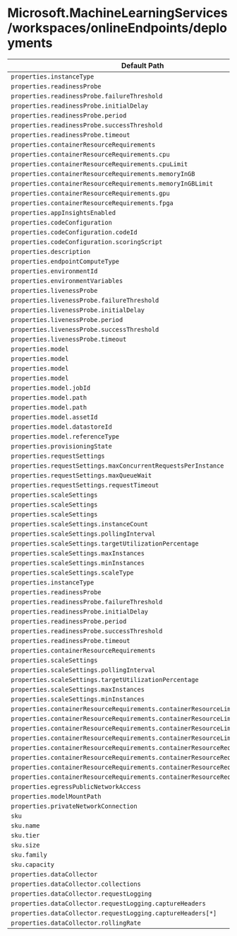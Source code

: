 # Microsoft.MachineLearningServices/workspaces/onlineEndpoints/deployments

| Default Path | Alias |
|---|---|
| `properties.instanceType` | `Microsoft.MachineLearningServices/workspaces/onlineEndpoints/deployments/Managed.instanceType` |
| `properties.readinessProbe` | `Microsoft.MachineLearningServices/workspaces/onlineEndpoints/deployments/Managed.readinessProbe` |
| `properties.readinessProbe.failureThreshold` | `Microsoft.MachineLearningServices/workspaces/onlineEndpoints/deployments/Managed.readinessProbe.failureThreshold` |
| `properties.readinessProbe.initialDelay` | `Microsoft.MachineLearningServices/workspaces/onlineEndpoints/deployments/Managed.readinessProbe.initialDelay` |
| `properties.readinessProbe.period` | `Microsoft.MachineLearningServices/workspaces/onlineEndpoints/deployments/Managed.readinessProbe.period` |
| `properties.readinessProbe.successThreshold` | `Microsoft.MachineLearningServices/workspaces/onlineEndpoints/deployments/Managed.readinessProbe.successThreshold` |
| `properties.readinessProbe.timeout` | `Microsoft.MachineLearningServices/workspaces/onlineEndpoints/deployments/Managed.readinessProbe.timeout` |
| `properties.containerResourceRequirements` | `Microsoft.MachineLearningServices/workspaces/onlineEndpoints/deployments/K8S.containerResourceRequirements` |
| `properties.containerResourceRequirements.cpu` | `Microsoft.MachineLearningServices/workspaces/onlineEndpoints/deployments/K8S.containerResourceRequirements.cpu` |
| `properties.containerResourceRequirements.cpuLimit` | `Microsoft.MachineLearningServices/workspaces/onlineEndpoints/deployments/K8S.containerResourceRequirements.cpuLimit` |
| `properties.containerResourceRequirements.memoryInGB` | `Microsoft.MachineLearningServices/workspaces/onlineEndpoints/deployments/K8S.containerResourceRequirements.memoryInGB` |
| `properties.containerResourceRequirements.memoryInGBLimit` | `Microsoft.MachineLearningServices/workspaces/onlineEndpoints/deployments/K8S.containerResourceRequirements.memoryInGBLimit` |
| `properties.containerResourceRequirements.gpu` | `Microsoft.MachineLearningServices/workspaces/onlineEndpoints/deployments/K8S.containerResourceRequirements.gpu` |
| `properties.containerResourceRequirements.fpga` | `Microsoft.MachineLearningServices/workspaces/onlineEndpoints/deployments/K8S.containerResourceRequirements.fpga` |
| `properties.appInsightsEnabled` | `Microsoft.MachineLearningServices/workspaces/onlineEndpoints/deployments/appInsightsEnabled` |
| `properties.codeConfiguration` | `Microsoft.MachineLearningServices/workspaces/onlineEndpoints/deployments/codeConfiguration` |
| `properties.codeConfiguration.codeId` | `Microsoft.MachineLearningServices/workspaces/onlineEndpoints/deployments/codeConfiguration.codeId` |
| `properties.codeConfiguration.scoringScript` | `Microsoft.MachineLearningServices/workspaces/onlineEndpoints/deployments/codeConfiguration.scoringScript` |
| `properties.description` | `Microsoft.MachineLearningServices/workspaces/onlineEndpoints/deployments/description` |
| `properties.endpointComputeType` | `Microsoft.MachineLearningServices/workspaces/onlineEndpoints/deployments/endpointComputeType` |
| `properties.environmentId` | `Microsoft.MachineLearningServices/workspaces/onlineEndpoints/deployments/environmentId` |
| `properties.environmentVariables` | `Microsoft.MachineLearningServices/workspaces/onlineEndpoints/deployments/environmentVariables` |
| `properties.livenessProbe` | `Microsoft.MachineLearningServices/workspaces/onlineEndpoints/deployments/livenessProbe` |
| `properties.livenessProbe.failureThreshold` | `Microsoft.MachineLearningServices/workspaces/onlineEndpoints/deployments/livenessProbe.failureThreshold` |
| `properties.livenessProbe.initialDelay` | `Microsoft.MachineLearningServices/workspaces/onlineEndpoints/deployments/livenessProbe.initialDelay` |
| `properties.livenessProbe.period` | `Microsoft.MachineLearningServices/workspaces/onlineEndpoints/deployments/livenessProbe.period` |
| `properties.livenessProbe.successThreshold` | `Microsoft.MachineLearningServices/workspaces/onlineEndpoints/deployments/livenessProbe.successThreshold` |
| `properties.livenessProbe.timeout` | `Microsoft.MachineLearningServices/workspaces/onlineEndpoints/deployments/livenessProbe.timeout` |
| `properties.model` | `Microsoft.MachineLearningServices/workspaces/onlineEndpoints/deployments/model.OutputPath` |
| `properties.model` | `Microsoft.MachineLearningServices/workspaces/onlineEndpoints/deployments/model.Id` |
| `properties.model` | `Microsoft.MachineLearningServices/workspaces/onlineEndpoints/deployments/model.DataPath` |
| `properties.model` | `Microsoft.MachineLearningServices/workspaces/onlineEndpoints/deployments/model` |
| `properties.model.jobId` | `Microsoft.MachineLearningServices/workspaces/onlineEndpoints/deployments/model.OutputPath.jobId` |
| `properties.model.path` | `Microsoft.MachineLearningServices/workspaces/onlineEndpoints/deployments/model.OutputPath.path` |
| `properties.model.path` | `Microsoft.MachineLearningServices/workspaces/onlineEndpoints/deployments/model.DataPath.path` |
| `properties.model.assetId` | `Microsoft.MachineLearningServices/workspaces/onlineEndpoints/deployments/model.Id.assetId` |
| `properties.model.datastoreId` | `Microsoft.MachineLearningServices/workspaces/onlineEndpoints/deployments/model.DataPath.datastoreId` |
| `properties.model.referenceType` | `Microsoft.MachineLearningServices/workspaces/onlineEndpoints/deployments/model.referenceType` |
| `properties.provisioningState` | `Microsoft.MachineLearningServices/workspaces/onlineEndpoints/deployments/provisioningState` |
| `properties.requestSettings` | `Microsoft.MachineLearningServices/workspaces/onlineEndpoints/deployments/requestSettings` |
| `properties.requestSettings.maxConcurrentRequestsPerInstance` | `Microsoft.MachineLearningServices/workspaces/onlineEndpoints/deployments/requestSettings.maxConcurrentRequestsPerInstance` |
| `properties.requestSettings.maxQueueWait` | `Microsoft.MachineLearningServices/workspaces/onlineEndpoints/deployments/requestSettings.maxQueueWait` |
| `properties.requestSettings.requestTimeout` | `Microsoft.MachineLearningServices/workspaces/onlineEndpoints/deployments/requestSettings.requestTimeout` |
| `properties.scaleSettings` | `Microsoft.MachineLearningServices/workspaces/onlineEndpoints/deployments/scaleSettings.Manual` |
| `properties.scaleSettings` | `Microsoft.MachineLearningServices/workspaces/onlineEndpoints/deployments/scaleSettings.Auto` |
| `properties.scaleSettings` | `Microsoft.MachineLearningServices/workspaces/onlineEndpoints/deployments/scaleSettings` |
| `properties.scaleSettings.instanceCount` | `Microsoft.MachineLearningServices/workspaces/onlineEndpoints/deployments/scaleSettings.Manual.instanceCount` |
| `properties.scaleSettings.pollingInterval` | `Microsoft.MachineLearningServices/workspaces/onlineEndpoints/deployments/scaleSettings.Auto.pollingInterval` |
| `properties.scaleSettings.targetUtilizationPercentage` | `Microsoft.MachineLearningServices/workspaces/onlineEndpoints/deployments/scaleSettings.Auto.targetUtilizationPercentage` |
| `properties.scaleSettings.maxInstances` | `Microsoft.MachineLearningServices/workspaces/onlineEndpoints/deployments/scaleSettings.maxInstances` |
| `properties.scaleSettings.minInstances` | `Microsoft.MachineLearningServices/workspaces/onlineEndpoints/deployments/scaleSettings.minInstances` |
| `properties.scaleSettings.scaleType` | `Microsoft.MachineLearningServices/workspaces/onlineEndpoints/deployments/scaleSettings.scaleType` |
| `properties.instanceType` | `Microsoft.MachineLearningServices/workspaces/onlineEndpoints/deployments/instanceType` |
| `properties.readinessProbe` | `Microsoft.MachineLearningServices/workspaces/onlineEndpoints/deployments/readinessProbe` |
| `properties.readinessProbe.failureThreshold` | `Microsoft.MachineLearningServices/workspaces/onlineEndpoints/deployments/readinessProbe.failureThreshold` |
| `properties.readinessProbe.initialDelay` | `Microsoft.MachineLearningServices/workspaces/onlineEndpoints/deployments/readinessProbe.initialDelay` |
| `properties.readinessProbe.period` | `Microsoft.MachineLearningServices/workspaces/onlineEndpoints/deployments/readinessProbe.period` |
| `properties.readinessProbe.successThreshold` | `Microsoft.MachineLearningServices/workspaces/onlineEndpoints/deployments/readinessProbe.successThreshold` |
| `properties.readinessProbe.timeout` | `Microsoft.MachineLearningServices/workspaces/onlineEndpoints/deployments/readinessProbe.timeout` |
| `properties.containerResourceRequirements` | `Microsoft.MachineLearningServices/workspaces/onlineEndpoints/deployments/Kubernetes.containerResourceRequirements` |
| `properties.scaleSettings` | `Microsoft.MachineLearningServices/workspaces/onlineEndpoints/deployments/scaleSettings.TargetUtilization` |
| `properties.scaleSettings.pollingInterval` | `Microsoft.MachineLearningServices/workspaces/onlineEndpoints/deployments/scaleSettings.TargetUtilization.pollingInterval` |
| `properties.scaleSettings.targetUtilizationPercentage` | `Microsoft.MachineLearningServices/workspaces/onlineEndpoints/deployments/scaleSettings.TargetUtilization.targetUtilizationPercentage` |
| `properties.scaleSettings.maxInstances` | `Microsoft.MachineLearningServices/workspaces/onlineEndpoints/deployments/scaleSettings.TargetUtilization.maxInstances` |
| `properties.scaleSettings.minInstances` | `Microsoft.MachineLearningServices/workspaces/onlineEndpoints/deployments/scaleSettings.TargetUtilization.minInstances` |
| `properties.containerResourceRequirements.containerResourceLimits` | `Microsoft.MachineLearningServices/workspaces/onlineEndpoints/deployments/Kubernetes.containerResourceRequirements.containerResourceLimits` |
| `properties.containerResourceRequirements.containerResourceLimits.cpu` | `Microsoft.MachineLearningServices/workspaces/onlineEndpoints/deployments/Kubernetes.containerResourceRequirements.containerResourceLimits.cpu` |
| `properties.containerResourceRequirements.containerResourceLimits.gpu` | `Microsoft.MachineLearningServices/workspaces/onlineEndpoints/deployments/Kubernetes.containerResourceRequirements.containerResourceLimits.gpu` |
| `properties.containerResourceRequirements.containerResourceLimits.memory` | `Microsoft.MachineLearningServices/workspaces/onlineEndpoints/deployments/Kubernetes.containerResourceRequirements.containerResourceLimits.memory` |
| `properties.containerResourceRequirements.containerResourceRequests` | `Microsoft.MachineLearningServices/workspaces/onlineEndpoints/deployments/Kubernetes.containerResourceRequirements.containerResourceRequests` |
| `properties.containerResourceRequirements.containerResourceRequests.cpu` | `Microsoft.MachineLearningServices/workspaces/onlineEndpoints/deployments/Kubernetes.containerResourceRequirements.containerResourceRequests.cpu` |
| `properties.containerResourceRequirements.containerResourceRequests.gpu` | `Microsoft.MachineLearningServices/workspaces/onlineEndpoints/deployments/Kubernetes.containerResourceRequirements.containerResourceRequests.gpu` |
| `properties.containerResourceRequirements.containerResourceRequests.memory` | `Microsoft.MachineLearningServices/workspaces/onlineEndpoints/deployments/Kubernetes.containerResourceRequirements.containerResourceRequests.memory` |
| `properties.egressPublicNetworkAccess` | `Microsoft.MachineLearningServices/workspaces/onlineEndpoints/deployments/egressPublicNetworkAccess` |
| `properties.modelMountPath` | `Microsoft.MachineLearningServices/workspaces/onlineEndpoints/deployments/modelMountPath` |
| `properties.privateNetworkConnection` | `Microsoft.MachineLearningServices/workspaces/onlineEndpoints/deployments/privateNetworkConnection` |
| `sku` | `Microsoft.MachineLearningServices/workspaces/onlineEndpoints/deployments/sku` |
| `sku.name` | `Microsoft.MachineLearningServices/workspaces/onlineEndpoints/deployments/sku.name` |
| `sku.tier` | `Microsoft.MachineLearningServices/workspaces/onlineEndpoints/deployments/sku.tier` |
| `sku.size` | `Microsoft.MachineLearningServices/workspaces/onlineEndpoints/deployments/sku.size` |
| `sku.family` | `Microsoft.MachineLearningServices/workspaces/onlineEndpoints/deployments/sku.family` |
| `sku.capacity` | `Microsoft.MachineLearningServices/workspaces/onlineEndpoints/deployments/sku.capacity` |
| `properties.dataCollector` | `Microsoft.MachineLearningServices/workspaces/onlineEndpoints/deployments/dataCollector` |
| `properties.dataCollector.collections` | `Microsoft.MachineLearningServices/workspaces/onlineEndpoints/deployments/dataCollector.collections` |
| `properties.dataCollector.requestLogging` | `Microsoft.MachineLearningServices/workspaces/onlineEndpoints/deployments/dataCollector.requestLogging` |
| `properties.dataCollector.requestLogging.captureHeaders` | `Microsoft.MachineLearningServices/workspaces/onlineEndpoints/deployments/dataCollector.requestLogging.captureHeaders` |
| `properties.dataCollector.requestLogging.captureHeaders[*]` | `Microsoft.MachineLearningServices/workspaces/onlineEndpoints/deployments/dataCollector.requestLogging.captureHeaders[*]` |
| `properties.dataCollector.rollingRate` | `Microsoft.MachineLearningServices/workspaces/onlineEndpoints/deployments/dataCollector.rollingRate` |

